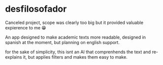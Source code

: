 # desfilosofador
Canceled project, scope was clearly too big but it provided valuable expierence to me 😁


An app designed to make academic texts more readable, designed in spanish at the moment, but planning on english support.

for the sake of simplicity, this isnt an AI that comprenhends the text and re-explains it, but applies filters and makes them easy to make.
